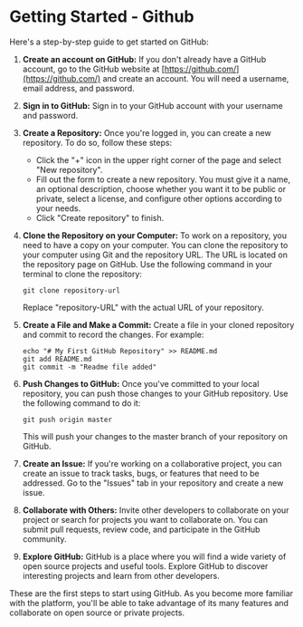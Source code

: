 # Getting Started - Github

Here's a step-by-step guide to get started on GitHub:

1. **Create an account on GitHub:**
    If you don't already have a GitHub account, go to the GitHub website at [https://github.com/](https://github.com/) and create an account. You will need a username, email address, and password.

2. **Sign in to GitHub:**
    Sign in to your GitHub account with your username and password.

3. **Create a Repository:**
    Once you're logged in, you can create a new repository. To do so, follow these steps:
    - Click the "+" icon in the upper right corner of the page and select "New repository".
    - Fill out the form to create a new repository. You must give it a name, an optional description, choose whether you want it to be public or private, select a license, and configure other options according to your needs.
    - Click "Create repository" to finish.

4. **Clone the Repository on your Computer:**
    To work on a repository, you need to have a copy on your computer. You can clone the repository to your computer using Git and the repository URL. The URL is located on the repository page on GitHub. Use the following command in your terminal to clone the repository:

    ```shell
    git clone repository-url
    ```

    Replace "repository-URL" with the actual URL of your repository.

5. **Create a File and Make a Commit:**
    Create a file in your cloned repository and commit to record the changes. For example:

    ```shell
    echo "# My First GitHub Repository" >> README.md
    git add README.md
    git commit -m "Readme file added"
    ```

6. **Push Changes to GitHub:**
    Once you've committed to your local repository, you can push those changes to your GitHub repository. Use the following command to do it:

    ```shell
    git push origin master
    ```

    This will push your changes to the master branch of your repository on GitHub.

7. **Create an Issue:**
    If you're working on a collaborative project, you can create an issue to track tasks, bugs, or features that need to be addressed. Go to the "Issues" tab in your repository and create a new issue.

8. **Collaborate with Others:**
    Invite other developers to collaborate on your project or search for projects you want to collaborate on. You can submit pull requests, review code, and participate in the GitHub community.

9. **Explore GitHub:**
    GitHub is a place where you will find a wide variety of open source projects and useful tools. Explore GitHub to discover interesting projects and learn from other developers.

These are the first steps to start using GitHub. As you become more familiar with the platform, you'll be able to take advantage of its many features and collaborate on open source or private projects.
